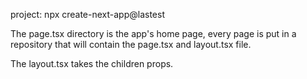 project: npx create-next-app@lastest

The page.tsx directory is the app's home page, every page is put in a repository that will contain the page.tsx and layout.tsx file.

The layout.tsx takes the children props.

